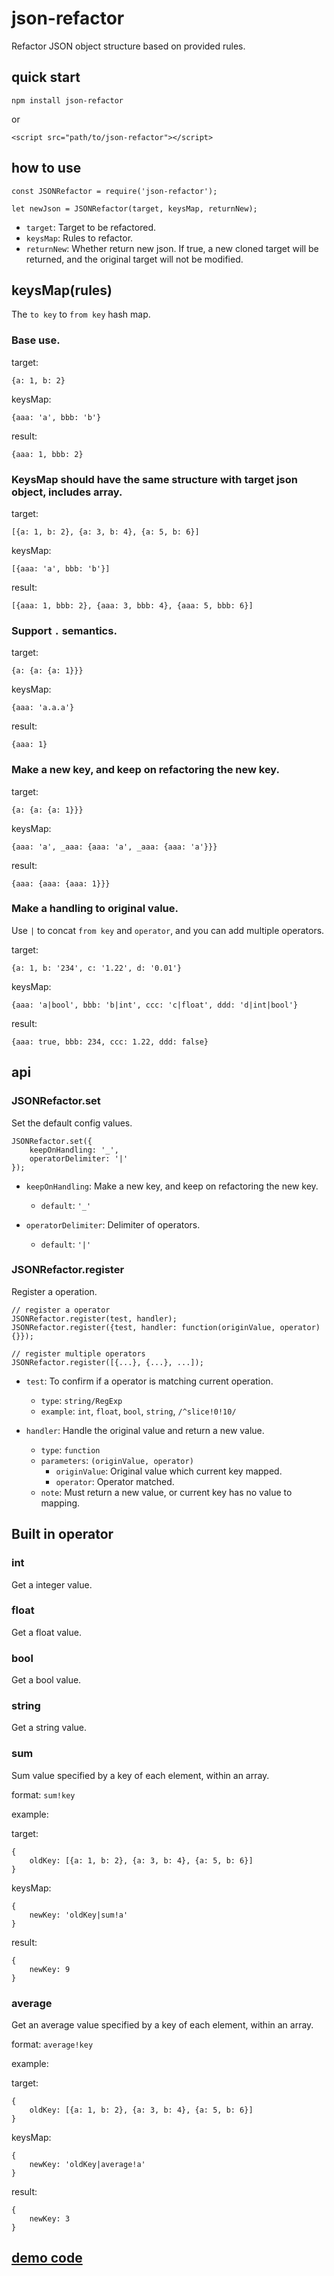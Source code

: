 # json-refactor

Refactor JSON object structure based on provided rules.

## quick start

```
npm install json-refactor
```

or 

```
<script src="path/to/json-refactor"></script>
```

## how to use

```
const JSONRefactor = require('json-refactor');

let newJson = JSONRefactor(target, keysMap, returnNew);
```

* `target`: Target to be refactored.
* `keysMap`: Rules to refactor.
* `returnNew`: Whether return new json. If true, a new cloned target will be returned, and the original target will not be modified.

## keysMap(rules)

The `to key` to `from key` hash map.

### Base use.

target: 

```
{a: 1, b: 2}
```

keysMap: 

```
{aaa: 'a', bbb: 'b'}
```

result: 

```
{aaa: 1, bbb: 2}
```

### KeysMap should have the same structure with target json object, includes array.

target: 

```
[{a: 1, b: 2}, {a: 3, b: 4}, {a: 5, b: 6}]
```

keysMap: 

```
[{aaa: 'a', bbb: 'b'}]
```

result:
 
```
[{aaa: 1, bbb: 2}, {aaa: 3, bbb: 4}, {aaa: 5, bbb: 6}]
```

### Support `.` semantics.

target: 

```
{a: {a: {a: 1}}}
```

keysMap: 

```
{aaa: 'a.a.a'}
```

result: 

```
{aaa: 1}
```

### Make a new key, and keep on refactoring the new key.

target: 

```
{a: {a: {a: 1}}}
```

keysMap: 

```
{aaa: 'a', _aaa: {aaa: 'a', _aaa: {aaa: 'a'}}}
```

result: 

```
{aaa: {aaa: {aaa: 1}}}
```

### Make a handling to original value.

Use `|` to concat `from key` and `operator`, and you can add multiple operators.

target: 

```
{a: 1, b: '234', c: '1.22', d: '0.01'}
```

keysMap: 

```
{aaa: 'a|bool', bbb: 'b|int', ccc: 'c|float', ddd: 'd|int|bool'}
```

result: 

```
{aaa: true, bbb: 234, ccc: 1.22, ddd: false}
```

## api

### JSONRefactor.set

Set the default config values.

```
JSONRefactor.set({
    keepOnHandling: '_',
    operatorDelimiter: '|'
});
```

* `keepOnHandling`: Make a new key, and keep on refactoring the new key.
    - `default`: `'_'`

* `operatorDelimiter`: Delimiter of operators.
    - `default`: `'|'`

### JSONRefactor.register

Register a operation.

```
// register a operator
JSONRefactor.register(test, handler);
JSONRefactor.register({test, handler: function(originValue, operator){}});

// register multiple operators
JSONRefactor.register([{...}, {...}, ...]);
```

* `test`: To confirm if a operator is matching current operation.
    - `type`: `string/RegExp`
    - `example`: `int`, `float`, `bool`, `string`, `/^slice!0!10/`

* `handler`: Handle the original value and return a new value.
    - `type`: `function`
    - `parameters`: `(originValue, operator)`
        - `originValue`: Original value which current key mapped.
        - `operator`: Operator matched.
    - `note`: Must return a new value, or current key has no value to mapping.
    
## Built in operator

### int

Get a integer value.

### float

Get a float value.

### bool

Get a bool value.

### string

Get a string value.

### sum

Sum value specified by a key of each element, within an array.
 
format: `sum!key`

example: 

target: 

```
{
    oldKey: [{a: 1, b: 2}, {a: 3, b: 4}, {a: 5, b: 6}]
}
```

keysMap: 

```
{
    newKey: 'oldKey|sum!a'
}
```

result:
 
```
{
    newKey: 9
}
```

### average

Get an average value specified by a key of each element, within an array.
 
format: `average!key`

example: 

target: 

```
{
    oldKey: [{a: 1, b: 2}, {a: 3, b: 4}, {a: 5, b: 6}]
}
```

keysMap: 

```
{
    newKey: 'oldKey|average!a'
}
```

result:
 
```
{
    newKey: 3
}
```

## [demo code](./example)
